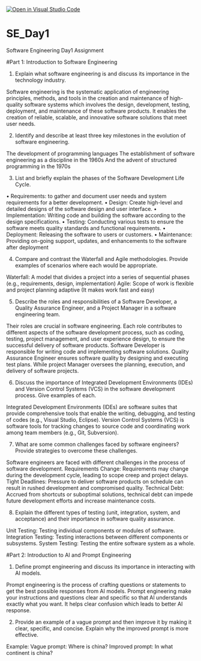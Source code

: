 [![Open in Visual Studio Code](https://classroom.github.com/assets/open-in-vscode-2e0aaae1b6195c2367325f4f02e2d04e9abb55f0b24a779b69b11b9e10269abc.svg)](https://classroom.github.com/online_ide?assignment_repo_id=15560163&assignment_repo_type=AssignmentRepo)
# SE_Day1
Software Engineering Day1 Assignment

#Part 1: Introduction to Software Engineering

1. Explain what software engineering is and discuss its importance in the technology industry.

Software engineering is the systematic application of engineering principles, methods, and tools in the creation and maintenance of high-quality software systems which involves the design, development, testing, deployment, and maintenance of these software products.
It enables the creation of reliable, scalable, and innovative software solutions that meet user needs.

2. Identify and describe at least three key milestones in the evolution of software engineering.

The development of programming languages 
The establishment of software engineering as a discipline in the 1960s
And the advent of structured programming in the 1970s

3. List and briefly explain the phases of the Software Development Life Cycle.

•	Requirements: to gather and document user needs and system requirements for a better development.
•	Design: Create high-level and detailed designs of the software design and user interface.
•	Implementation: Writing code and building the software according to the design specifications.
•	Testing: Conducting various tests to ensure the software meets quality standards and functional requirements.
•	Deployment: Releasing the software to users or customers.
•	Maintenance: Providing on-going support, updates, and enhancements to the software after deployment

4. Compare and contrast the Waterfall and Agile methodologies. Provide examples of scenarios where each would be appropriate.

Waterfall: A model that divides a project into a series of sequential phases (e.g., requirements, design, implementation)
Agile: Scope of work is flexible and project planning adaptive (It makes work fast and easy)

5. Describe the roles and responsibilities of a Software Developer, a Quality Assurance Engineer, and a Project Manager in a software engineering team.

Their roles are crucial in software engineering. Each role contributes to different aspects of the software development process, such as coding, testing, 
project management, and user experience design, to ensure the successful delivery of software products.
Software Developer is responsible for writing code and implementing software solutions.
Quality Assurance Engineer ensures software quality by designing and executing test plans.
While project Manager oversees the planning, execution, and delivery of software projects.

6. Discuss the importance of Integrated Development Environments (IDEs) and Version Control Systems (VCS) in the software development process. Give examples of each.

Integrated Development Environments (IDEs) are software suites that provide comprehensive tools that enable the writing, debugging, and testing of codes (e.g., Visual Studio, Eclipse). 
Version Control Systems (VCS) is software tools for tracking changes to source code and coordinating work among team members (e.g., Git, Subversion).

7. What are some common challenges faced by software engineers? Provide strategies to overcome these challenges.

Software engineers are faced with different challenges in the process of software development. 
Requirements Change: Requirements may change during the development cycle, leading to scope creep and project delays.
Tight Deadlines: Pressure to deliver software products on schedule can result in rushed development and compromised quality.
Technical Debt: Accrued from shortcuts or suboptimal solutions, technical debt can impede future development efforts and increase maintenance costs.

8. Explain the different types of testing (unit, integration, system, and acceptance) and their importance in software quality assurance.

Unit Testing: Testing individual components or modules of software.
Integration Testing: Testing interactions between different components or subsystems.
System Testing: Testing the entire software system as a whole.

#Part 2: Introduction to AI and Prompt Engineering

1. Define prompt engineering and discuss its importance in interacting with AI models.

Prompt engineering is the process of crafting questions or statements to get the best possible responses from AI models.
Prompt engineering make your instructions and questions clear and specific so that AI understands exactly what you want.
It helps clear confusion which leads to better AI response.

2. Provide an example of a vague prompt and then improve it by making it clear, specific, and concise. Explain why the improved prompt is more effective.

Example:  Vague prompt: Where is china?
         Improved prompt: In what continent is china?
